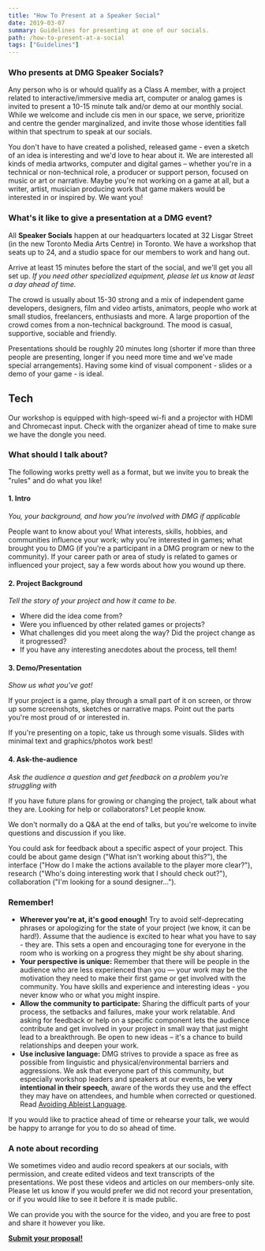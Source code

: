 ```yaml
---
title: "How To Present at a Speaker Social"
date: 2019-03-07
summary: Guidelines for presenting at one of our socials.
path: /how-to-present-at-a-social
tags: ["Guidelines"]
---
```


### Who presents at DMG Speaker Socials?

Any person who is or whould qualify as a Class A member, with a project related to interactive/immersive media art, computer or analog games is invited to present a 10-15 minute talk and/or demo at our monthly social. While we welcome and include cis men in our space, we serve, prioritize and centre the gender marginalized, and invite those whose identities fall within that spectrum to speak at our socials.

You don't have to have created a polished, released game - even a sketch of an idea is interesting and we'd love to hear about it. We are interested all kinds of media artworks, computer and digital games – whether you're in a technical or non-technical role, a producer or support person, focused on music or art or narrative. Maybe you're not working on a game at all, but a writer, artist, musician producing work that game makers would be interested in or inspired by. We want you!

### What's it like to give a presentation at a DMG event?

All **Speaker Socials** happen at our headquarters located at 32 Lisgar Street \(in the new Toronto Media Arts Centre\) in Toronto. We have a workshop that seats up to 24, and a studio space for our members to work and hang out.

Arrive at least 15 minutes before the start of the social, and we'll get you all set up. _If you need other specialized equipment, please let us know at least a day ahead of time._

The crowd is usually about 15-30 strong and a mix of independent game developers, designers, film and video artists, animators, people who work at small studios, freelancers, enthusiasts and more. A large proportion of the crowd comes from a non-technical background. The mood is casual, supportive, sociable and friendly.

Presentations should be roughly 20 minutes long \(shorter if more than three people are presenting, longer if you need more time and we've made special arrangements\). Having some kind of visual component - slides or a demo of your game - is ideal.

## Tech

Our workshop is equipped with high-speed wi-fi and a projector with HDMI and Chromecast input. Check with the organizer ahead of time to make sure we have the dongle you need.

### What should I talk about?

The following works pretty well as a format, but we invite you to break the "rules" and do what you like!

#### 1. Intro

_You, your background, and how you're involved with DMG if applicable_

People want to know about you! What interests, skills, hobbies, and communities influence your work; why you're interested in games; what brought you to DMG \(if you're a participant in a DMG program or new to the community\). If your career path or area of study is related to games or influenced your project, say a few words about how you wound up there.

#### 2. Project Background

_Tell the story of your project and how it came to be._

- Where did the idea come from?
- Were you influenced by other related games or projects?
- What challenges did you meet along the way? Did the project change as it progressed?
- If you have any interesting anecdotes about the process, tell them!

#### 3. Demo/Presentation

_Show us what you've got!_

If your project is a game, play through a small part of it on screen, or throw up some screenshots, sketches or narrative maps. Point out the parts you're most proud of or interested in.

If you're presenting on a topic, take us through some visuals. Slides with minimal text and graphics/photos work best!

#### 4. Ask-the-audience

_Ask the audience a question and get feedback on a problem you're struggling with_

If you have future plans for growing or changing the project, talk about what they are. Looking for help or collaborators? Let people know.

We don't normally do a Q&A at the end of talks, but you're welcome to invite questions and discussion if you like.

You could ask for feedback about a specific aspect of your project. This could be about game design \("What isn't working about this?"\), the interface \("How do I make the actions available to the player more clear?"\), research \("Who's doing interesting work that I should check out?"\), collaboration \("I'm looking for a sound designer…"\).

### Remember!

- **Wherever you're at, it's good enough!** Try to avoid self-deprecating phrases or apologizing for the state of your project (we know, it can be hard!). Assume that the audience is excited to hear what you have to say - they are. This sets a open and encouraging tone for everyone in the room who is working on a progress they might be shy about sharing.
- **Your perspective is unique:** Remember that there will be people in the audience who are less experienced than you — your work may be the motivation they need to make their first game or get involved with the community. You have skills and experience and interesting ideas - you never know who or what you might inspire.
- **Allow the community to participate:** Sharing the difficult parts of your process, the setbacks and failures, make your work relatable. And asking for feedback or help on a specific component lets the audience contribute and get involved in your project in small way that just might lead to a breakthrough. Be open to new ideas – it's a chance to build relationships and deepen your work.
- **Use inclusive language:** DMG strives to provide a space as free as possible from linguistic and physical/environmental barriers and aggressions. We ask that everyone part of this community, but especially workshop leaders and speakers at our events, be **very intentional in their speech**, aware of the words they use and the effect they may have on attendees, and humble when corrected or questioned. Read [Avoiding Ableist Language](avoiding-ableist-language.md).

If you would like to practice ahead of time or rehearse your talk, we would be happy to arrange for you to do so ahead of time.

### A note about recording

We sometimes video and audio record speakers at our socials, with permission, and create edited videos and text transcripts of the presentations. We post these videos and articles on our members-only site. Please let us know if you would prefer we did not record your presentation, or if you would like to see it before it is made public.

We can provide you with the source for the video, and you are free to post and share it however you like.

[**Submit your proposal!**](https://dmg.to/applications/speaker-social)
